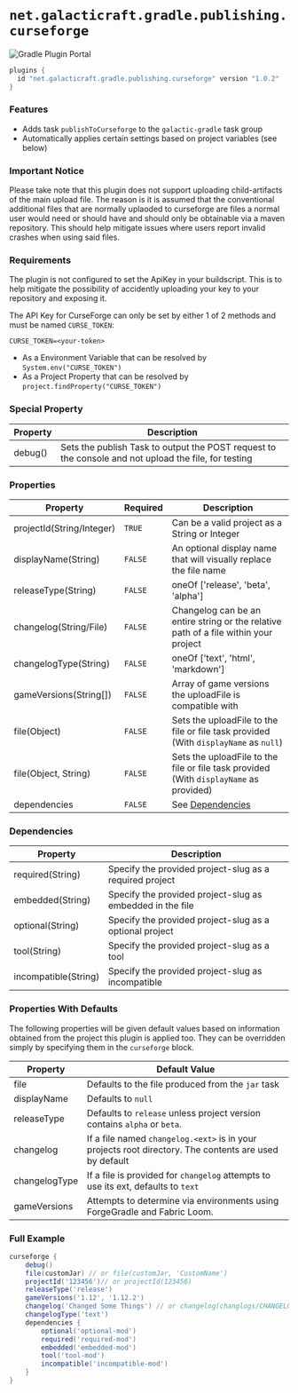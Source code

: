 # `net.galacticraft.gradle.publishing.curseforge`

![Gradle Plugin Portal](https://img.shields.io/gradle-plugin-portal/v/net.galacticraft.gradle.publishing.curseforge?style=plastic)

```gradle
plugins {
  id "net.galacticraft.gradle.publishing.curseforge" version "1.0.2"
}
```

### Features

- Adds task `publishToCurseforge` to the `galactic-gradle` task group
- Automatically applies certain settings based on project variables (see below)


### Important Notice

Please take note that this plugin does not support uploading child-artifacts of the main upload file. The reason is it is assumed that the conventional additional files that are normally uplaoded to curseforge are files a normal user would need or should have and should only be obtainable via a maven repository. This should help mitigate issues where users report invalid crashes when using said files.

### Requirements

The plugin is not configured to set the ApiKey in your buildscript. This is to help mitigate the possibility of accidently uploading your key to your repository and exposing it.

The API Key for CurseForge can only be set by either 1 of 2 methods and must be named `CURSE_TOKEN`:

`CURSE_TOKEN=<your-token>`

- As a Environment Variable that can be resolved by `System.env("CURSE_TOKEN")`
- As a Project Property that can be resolved by `project.findProperty("CURSE_TOKEN")`

### Special Property

| Property                    | Description                                                                  							|
|---------------------------- |-----------------------------------------------------------------------------------------------------	|
| debug()                     | Sets the publish Task to output the POST request to the console and not upload the file, for testing 	|

### Properties

| Property                    | Required 	| Description                                                                                          	|
|---------------------------- |------------ |-------------------------------------------------------------------------------------------------------|
| projectId(String/Integer)   |	`TRUE`	 	| Can be a valid project as a String or Integer                                                        	|
| displayName(String)  		  |	`FALSE`	| An optional display name that will visually replace the file name                                     |
| releaseType(String)         |	`FALSE`	| oneOf ['release', 'beta', 'alpha']                                                                   	|
| changelog(String/File)      |	`FALSE`	| Changelog can be an entire string or the relative path of a file within your project                 	|
| changelogType(String)       |	`FALSE`	| oneOf ['text', 'html', 'markdown']                                                                   	|
| gameVersions(String[])      |	`FALSE`	| Array of game versions the uploadFile is compatible with                                             	|
| file(Object)                |	`FALSE`	| Sets the uploadFile to the file or file task provided (With `displayName` as `null`)				|
| file(Object, String)        |	`FALSE`	| Sets the uploadFile to the file or file task provided (With `displayName` as provided)				|
| dependencies 				  |	`FALSE`	| See [Dependencies](#dependencies)                                              						|

### Dependencies

| Property                   	| Description                                                                                          	|
|----------------------------	|------------------------------------------------------------------------------------------------------	|
| required(String) 	          	| Specify the provided project-slug as a required project                                              	|
| embedded(String)    	      	| Specify the provided project-slug as embedded in the file		                                      	|
| optional(String) 	          	| Specify the provided project-slug as a optional project                                              	|
| tool(String)               	| Specify the provided project-slug as a tool                                                          	|
| incompatible(String)       	| Specify the provided project-slug as incompatible			                                 			|

### Properties With Defaults

The following properties will be given default values based on information obtained from the project this plugin is applied too. They can be overridden simply by specifying them in the `curseforge` block. 

| Property      	| Default Value                                                                                                                                               	|
|---------------	|-------------------------------------------------------------------------------------------------------------	|
| file   			| Defaults to the file produced from the `jar` task                                                           	|
| displayName   	| Defaults to `null`                                                                                  			|
| releaseType   	| Defaults to `release` unless project version contains `alpha` or `beta`.                        			|
| changelog     	| If a file named `changelog.<ext>` is in your projects root directory. The contents are used by default    	|
| changelogType     | If a file is provided for `changelog` attempts to use its ext, defaults to `text`    						|
| gameVersions  	| Attempts to determine via environments using ForgeGradle and Fabric Loom. 									|

### Full Example

```gradle
curseforge {
	debug()
	file(customJar) // or file(customJar, 'CustomName')
	projectId('123456')// or projectId(123456)
	releaseType('release')
	gameVersions('1.12', '1.12.2')
	changelog('Changed Some Things') // or changelog(changlogs/CHANGELOG.md)
	changelogType('text')
	dependencies {
		optional('optional-mod')
		required('required-mod')
		embedded('embedded-mod')
		tool('tool-mod')
		incompatible('incompatible-mod')
	}
}
```